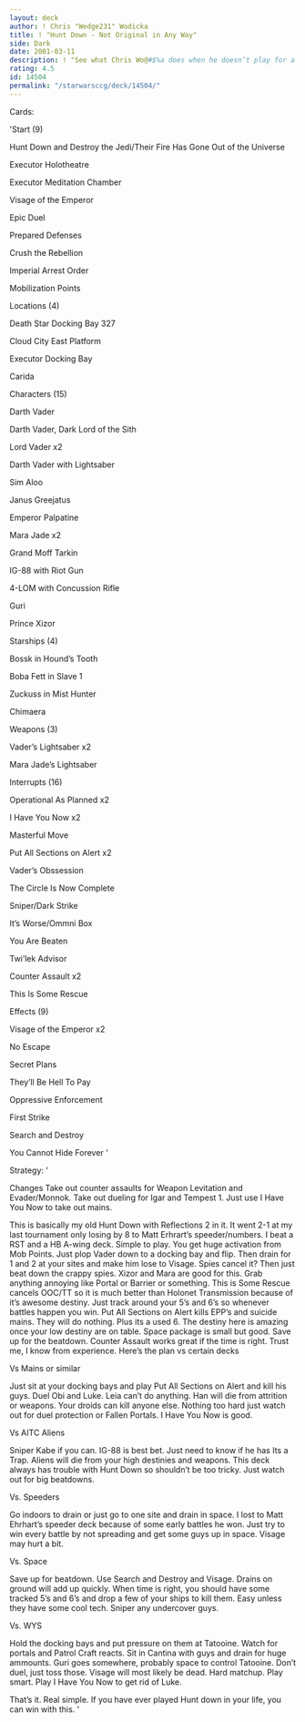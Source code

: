 ```yaml
---
layout: deck
author: ! Chris "Wedge231" Wodicka
title: ! "Hunt Down - Not Original in Any Way"
side: Dark
date: 2001-03-11
description: ! "See what Chris Wo@#$%a does when he doesn’t play for a couple months. He changes 3 cards from a deck and calls it new."
rating: 4.5
id: 14504
permalink: "/starwarsccg/deck/14504/"
---
```

Cards: 

'Start (9)

Hunt Down and Destroy the Jedi/Their Fire Has Gone Out of the Universe

Executor Holotheatre

Executor Meditation Chamber

Visage of the Emperor

Epic Duel

Prepared Defenses

Crush the Rebellion

Imperial Arrest Order

Mobilization Points


Locations (4)

Death Star Docking Bay 327

Cloud City East Platform

Executor Docking Bay

Carida


Characters (15)

Darth Vader

Darth Vader, Dark Lord of the Sith

Lord Vader x2

Darth Vader with Lightsaber

Sim Aloo

Janus Greejatus

Emperor Palpatine

Mara Jade x2

Grand Moff Tarkin

IG-88 with Riot Gun

4-LOM with Concussion Rifle

Guri

Prince Xizor


Starships (4)

Bossk in Hound&#8217;s Tooth

Boba Fett in Slave 1

Zuckuss in Mist Hunter

Chimaera


Weapons (3)

Vader&#8217;s Lightsaber x2

Mara Jade&#8217;s Lightsaber


Interrupts (16)

Operational As Planned x2

I Have You Now x2

Masterful Move

Put All Sections on Alert x2

Vader&#8217;s Obssession

The Circle Is Now Complete

Sniper/Dark Strike

It&#8217;s Worse/Ommni Box

You Are Beaten

Twi&#8217;lek Advisor

Counter Assault x2

This Is Some Rescue


Effects (9)

Visage of the Emperor x2

No Escape

Secret Plans

They&#8217;ll Be Hell To Pay

Oppressive Enforcement

First Strike

Search and Destroy

You Cannot Hide Forever '

Strategy: '

Changes Take out counter assaults for Weapon Levitation and Evader/Monnok. Take out dueling for Igar and Tempest 1. Just use I Have You Now to take out mains.


This is basically my old Hunt Down with Reflections 2 in it. It went 2-1 at my last tournament only losing by 8 to Matt Erhrart’s speeder/numbers. I beat a RST and a HB A-wing deck. Simple to play. You get huge activation from Mob Points. Just plop Vader down to a docking bay and flip. Then drain for 1 and 2 at your sites and make him lose to Visage. Spies cancel it? Then just beat down the crappy spies. Xizor and Mara are good for this. Grab anything annoying like Portal or Barrier or something. This is Some Rescue cancels OOC/TT so it is much better than Holonet Transmission because of it’s awesome destiny. Just track around your 5’s and 6’s so whenever battles happen you win. Put All Sections on Alert kills EPP’s and suicide mains. They will do nothing. Plus its a used 6. The destiny here is amazing once your low destiny are on table. Space package is small but good. Save up for the beatdown. Counter Assault works great if the time is right. Trust me, I know from experience. Here’s the plan vs certain decks


Vs Mains or similar

Just sit at your docking bays and play Put All Sections on Alert and kill his guys. Duel Obi and Luke. Leia can’t do anything. Han will die from attrition or weapons. Your droids can kill anyone else. Nothing too hard just watch out for duel protection or Fallen Portals. I Have You Now is good.


Vs AITC Aliens

Sniper Kabe if you can. IG-88 is best bet. Just need to know if he has Its a Trap. Aliens will die from your high destinies and weapons. This deck always has trouble with Hunt Down so shouldn’t be too tricky. Just watch out for big beatdowns.


Vs. Speeders

Go indoors to drain or just go to one site and drain in space. I lost to Matt Ehrhart’s speeder deck because of some early battles he won. Just try to win every battle by not spreading and get some guys up in space. Visage may hurt a bit.


Vs. Space

Save up for beatdown. Use Search and Destroy and Visage. Drains on ground will add up quickly. When time is right, you should have some tracked 5’s and 6’s and drop a few of your ships to kill them. Easy unless they have some cool tech. Sniper any undercover guys.


Vs. WYS

Hold the docking bays and put pressure on them at Tatooine. Watch for portals and Patrol Craft reacts. Sit in Cantina with guys and drain for huge ammounts. Guri goes somewhere, probably space to control Tatooine. Don’t duel, just toss those. Visage will most likely be dead. Hard matchup. Play smart. Play I Have You Now to get rid of Luke.


That’s it. Real simple. If you have ever played Hunt down in your life, you can win with this.   '

